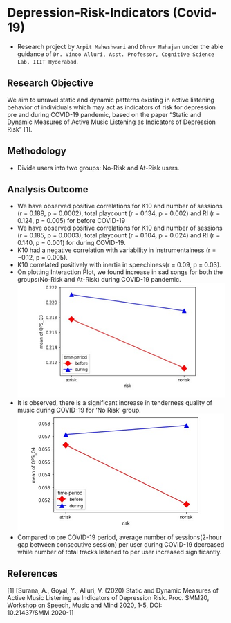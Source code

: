 # Depression-Risk-Indicators (Covid-19)
- Research project by `Arpit Maheshwari` and `Dhruv Mahajan` under the able guidance of `Dr. Vinoo Alluri, Asst. Professor, Cognitive Science Lab, IIIT Hyderabad`.
 
## Research Objective
  We aim to unravel static and dynamic patterns existing in active listening behavior of individuals which may act as indicators of risk for depression pre and during COVID-19 pandemic,  based on the paper “Static and Dynamic Measures of Active Music Listening as Indicators of Depression Risk” [1]. 

## Methodology
- Divide users into two groups: No-Risk and At-Risk users. 
## Analysis Outcome
- We have observed positive correlations for K10 and number of sessions (r = 0.189, p = 0.0002), total playcount (r = 0.134, p = 0.002) and RI (r = 0.124, p = 0.005) for before COVID-19
- We have observed positive correlations for K10 and number of sessions (r = 0.185, p = 0.0003), total playcount (r = 0.104, p = 0.024) and RI (r = 0.140, p = 0.001) for during COVID-19.
- K10 had a negative correlation with variability in instrumentalness (r = −0.12, p = 0.005).
-  K10 correlated positively with inertia in speechiness(r = 0.09, p = 0.03).
-  On plotting Interaction Plot, we found increase in sad songs for both the groups(No-Risk and At-Risk) during COVID-19 pandemic.
   ![QPS_Q3_vs_Risk](./images/Interaction_Plot_QPS_Q3.jpg)
-  It is observed, there is a significant increase in tenderness quality of music during COVID-19 for ‘No Risk’ group.
   ![QPS_Q4_vs_Risk](./images/Interaction_Plot_QPS_Q4.jpg)
- Compared to pre COVID-19 period, average number of sessions(2-hour gap between consecutive session) per user during COVID-19 decreased while number of total tracks listened to per user increased significantly. 
  

## References
  [1] [Surana, A., Goyal, Y., Alluri, V. (2020) Static and Dynamic Measures of Active Music Listening as Indicators of Depression Risk. Proc. SMM20, Workshop on Speech, Music and Mind 2020, 1-5, DOI: 10.21437/SMM.2020-1]


